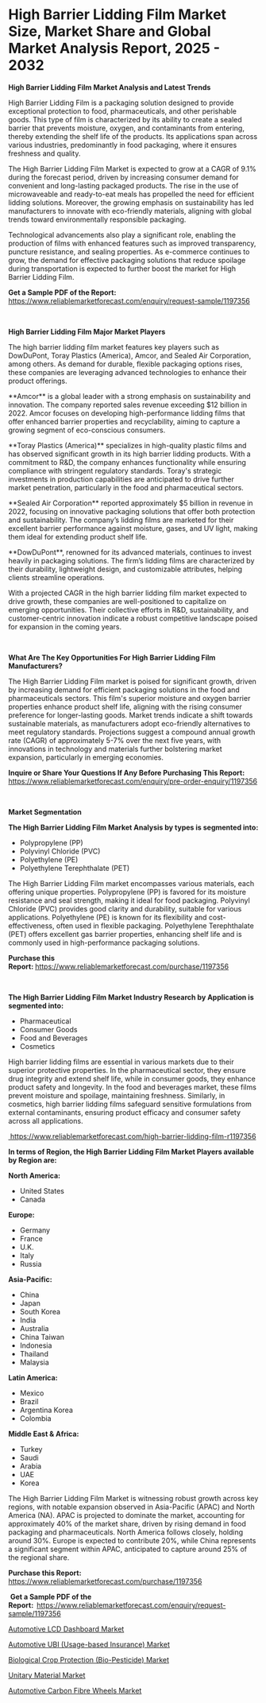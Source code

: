 <p><h1>High Barrier Lidding Film Market Size, Market Share and Global Market Analysis Report, 2025 - 2032</h1></p><p><strong>High Barrier Lidding Film Market Analysis and Latest Trends</strong></p>
<p><p>High Barrier Lidding Film is a packaging solution designed to provide exceptional protection to food, pharmaceuticals, and other perishable goods. This type of film is characterized by its ability to create a sealed barrier that prevents moisture, oxygen, and contaminants from entering, thereby extending the shelf life of the products. Its applications span across various industries, predominantly in food packaging, where it ensures freshness and quality.</p><p>The High Barrier Lidding Film Market is expected to grow at a CAGR of 9.1% during the forecast period, driven by increasing consumer demand for convenient and long-lasting packaged products. The rise in the use of microwaveable and ready-to-eat meals has propelled the need for efficient lidding solutions. Moreover, the growing emphasis on sustainability has led manufacturers to innovate with eco-friendly materials, aligning with global trends toward environmentally responsible packaging.</p><p>Technological advancements also play a significant role, enabling the production of films with enhanced features such as improved transparency, puncture resistance, and sealing properties. As e-commerce continues to grow, the demand for effective packaging solutions that reduce spoilage during transportation is expected to further boost the market for High Barrier Lidding Film.</p></p>
<p><strong>Get a Sample PDF of the Report:&nbsp;</strong> <a href="https://www.reliablemarketforecast.com/enquiry/request-sample/1197356?utm_campaign=2195&utm_medium=2&utm_source=Github&utm_content=ia&utm_term=03022025&utm_id=high-barrier-lidding-film">https://www.reliablemarketforecast.com/enquiry/request-sample/1197356</a></p>
<p>&nbsp;</p>
<p><strong>High Barrier Lidding Film Major Market Players</strong></p>
<p><p>The high barrier lidding film market features key players such as DowDuPont, Toray Plastics (America), Amcor, and Sealed Air Corporation, among others. As demand for durable, flexible packaging options rises, these companies are leveraging advanced technologies to enhance their product offerings.</p><p>**Amcor** is a global leader with a strong emphasis on sustainability and innovation. The company reported sales revenue exceeding $12 billion in 2022. Amcor focuses on developing high-performance lidding films that offer enhanced barrier properties and recyclability, aiming to capture a growing segment of eco-conscious consumers.</p><p>**Toray Plastics (America)** specializes in high-quality plastic films and has observed significant growth in its high barrier lidding products. With a commitment to R&D, the company enhances functionality while ensuring compliance with stringent regulatory standards. Toray's strategic investments in production capabilities are anticipated to drive further market penetration, particularly in the food and pharmaceutical sectors.</p><p>**Sealed Air Corporation** reported approximately $5 billion in revenue in 2022, focusing on innovative packaging solutions that offer both protection and sustainability. The company’s lidding films are marketed for their excellent barrier performance against moisture, gases, and UV light, making them ideal for extending product shelf life.</p><p>**DowDuPont**, renowned for its advanced materials, continues to invest heavily in packaging solutions. The firm’s lidding films are characterized by their durability, lightweight design, and customizable attributes, helping clients streamline operations.</p><p>With a projected CAGR in the high barrier lidding film market expected to drive growth, these companies are well-positioned to capitalize on emerging opportunities. Their collective efforts in R&D, sustainability, and customer-centric innovation indicate a robust competitive landscape poised for expansion in the coming years.</p></p>
<p>&nbsp;</p>
<p><strong>What Are The Key Opportunities For High Barrier Lidding Film Manufacturers?</strong></p>
<p><p>The High Barrier Lidding Film market is poised for significant growth, driven by increasing demand for efficient packaging solutions in the food and pharmaceuticals sectors. This film's superior moisture and oxygen barrier properties enhance product shelf life, aligning with the rising consumer preference for longer-lasting goods. Market trends indicate a shift towards sustainable materials, as manufacturers adopt eco-friendly alternatives to meet regulatory standards. Projections suggest a compound annual growth rate (CAGR) of approximately 5-7% over the next five years, with innovations in technology and materials further bolstering market expansion, particularly in emerging economies.</p></p>
<p><strong>Inquire or Share Your Questions If Any Before Purchasing This Report:</strong> <a href="https://www.reliablemarketforecast.com/enquiry/pre-order-enquiry/1197356?utm_campaign=2195&utm_medium=2&utm_source=Github&utm_content=ia&utm_term=03022025&utm_id=high-barrier-lidding-film">https://www.reliablemarketforecast.com/enquiry/pre-order-enquiry/1197356</a></p>
<p>&nbsp;</p>
<p><strong>Market Segmentation</strong></p>
<p><strong>The High Barrier Lidding Film Market Analysis by types is segmented into:</strong></p>
<p><ul><li>Polypropylene (PP)</li><li>Polyvinyl Chloride (PVC)</li><li>Polyethylene (PE)</li><li>Polyethylene Terephthalate (PET)</li></ul></p>
<p><p>The High Barrier Lidding Film market encompasses various materials, each offering unique properties. Polypropylene (PP) is favored for its moisture resistance and seal strength, making it ideal for food packaging. Polyvinyl Chloride (PVC) provides good clarity and durability, suitable for various applications. Polyethylene (PE) is known for its flexibility and cost-effectiveness, often used in flexible packaging. Polyethylene Terephthalate (PET) offers excellent gas barrier properties, enhancing shelf life and is commonly used in high-performance packaging solutions.</p></p>
<p><strong>Purchase this Report:&nbsp;</strong><a href="https://www.reliablemarketforecast.com/purchase/1197356?utm_campaign=2195&utm_medium=2&utm_source=Github&utm_content=ia&utm_term=03022025&utm_id=high-barrier-lidding-film">https://www.reliablemarketforecast.com/purchase/1197356</a></p>
<p>&nbsp;</p>
<p><strong>The High Barrier Lidding Film Market Industry Research by Application is segmented into:</strong></p>
<p><ul><li>Pharmaceutical</li><li>Consumer Goods</li><li>Food and Beverages</li><li>Cosmetics</li></ul></p>
<p><p>High barrier lidding films are essential in various markets due to their superior protective properties. In the pharmaceutical sector, they ensure drug integrity and extend shelf life, while in consumer goods, they enhance product safety and longevity. In the food and beverages market, these films prevent moisture and spoilage, maintaining freshness. Similarly, in cosmetics, high barrier lidding films safeguard sensitive formulations from external contaminants, ensuring product efficacy and consumer safety across all applications.</p></p>
<p><a href="https://www.reliablemarketforecast.com/high-barrier-lidding-film-r1197356?utm_campaign=2195&utm_medium=2&utm_source=Github&utm_content=ia&utm_term=03022025&utm_id=high-barrier-lidding-film">&nbsp;https://www.reliablemarketforecast.com/high-barrier-lidding-film-r1197356</a></p>
<p><strong>In terms of Region, the High Barrier Lidding Film Market Players available by Region are:</strong></p>
<p>
    <p> <strong> North America: </strong>
        <ul>
            <li>United States</li>
            <li>Canada</li>
        </ul>
        </p> 
    <p> <strong> Europe: </strong>
        <ul>
            <li>Germany</li>
            <li>France</li>
            <li>U.K.</li>
            <li>Italy</li>
            <li>Russia</li>
        </ul>
        </p> 
    <p> <strong> Asia-Pacific: </strong>
        <ul>
            <li>China</li>
            <li>Japan</li>
            <li>South Korea</li>
            <li>India</li>
            <li>Australia</li>
            <li>China Taiwan</li>
            <li>Indonesia</li>
            <li>Thailand</li>
            <li>Malaysia</li>
        </ul>
        </p> 
    <p> <strong> Latin America: </strong>
        <ul>
            <li>Mexico</li>
            <li>Brazil</li>
            <li>Argentina Korea</li>
            <li>Colombia</li>
        </ul>
        </p> 
    <p> <strong> Middle East & Africa: </strong>
        <ul>
            <li>Turkey</li>
            <li>Saudi</li>
            <li>Arabia</li>
            <li>UAE</li>
            <li>Korea</li>
        </ul>
    </p>
    </p>
<p><p>The High Barrier Lidding Film Market is witnessing robust growth across key regions, with notable expansion observed in Asia-Pacific (APAC) and North America (NA). APAC is projected to dominate the market, accounting for approximately 40% of the market share, driven by rising demand in food packaging and pharmaceuticals. North America follows closely, holding around 30%. Europe is expected to contribute 20%, while China represents a significant segment within APAC, anticipated to capture around 25% of the regional share.</p></p>
<p><strong>Purchase this Report: </strong><a href="https://www.reliablemarketforecast.com/purchase/1197356?utm_campaign=2195&utm_medium=2&utm_source=Github&utm_content=ia&utm_term=03022025&utm_id=high-barrier-lidding-film">https://www.reliablemarketforecast.com/purchase/1197356</a></p>
<p>&nbsp;<strong>Get a Sample PDF of the Report:&nbsp;&nbsp;</strong><a href="https://www.reliablemarketforecast.com/enquiry/request-sample/1197356?utm_campaign=2195&utm_medium=2&utm_source=Github&utm_content=ia&utm_term=03022025&utm_id=high-barrier-lidding-film">https://www.reliablemarketforecast.com/enquiry/request-sample/1197356</a></p>
<p><strong></strong></p>
<p><p><a href="https://www.linkedin.com/pulse/automotive-lcd-dashboard-market-research-report-shows-impressive-3nkuc?utm_campaign=2195&utm_medium=2&utm_source=Github&utm_content=ia&utm_term=03022025&utm_id=high-barrier-lidding-film">Automotive LCD Dashboard Market</a></p><p><a href="https://www.linkedin.com/pulse/automotive-ubi-usage-based-insurance-market-report-forward-looking-xnqrc?utm_campaign=2195&utm_medium=2&utm_source=Github&utm_content=ia&utm_term=03022025&utm_id=high-barrier-lidding-film">Automotive UBI (Usage-based Insurance) Market</a></p><p><a href="https://www.linkedin.com/pulse/in-depth-biological-crop-protection-bio-pesticide-market-t1ufe?utm_campaign=2195&utm_medium=2&utm_source=Github&utm_content=ia&utm_term=03022025&utm_id=high-barrier-lidding-film">Biological Crop Protection (Bio-Pesticide) Market</a></p><p><a href="https://github.com/edacruz6/Market-Research-Report-List-1/blob/main/unitary-material-market.md?utm_campaign=2195&utm_medium=2&utm_source=Github&utm_content=ia&utm_term=03022025&utm_id=high-barrier-lidding-film">Unitary Material Market</a></p><p><a href="https://www.linkedin.com/pulse/automotive-carbon-fibre-wheels-market-growth-forecast-from-3ahpc?utm_campaign=2195&utm_medium=2&utm_source=Github&utm_content=ia&utm_term=03022025&utm_id=high-barrier-lidding-film">Automotive Carbon Fibre Wheels Market</a></p></p>